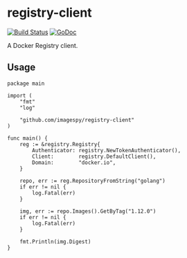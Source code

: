 # registry-client

[![Build Status](https://travis-ci.com/imagespy/registry-client.svg?branch=master)](https://travis-ci.com/imagespy/registry-client)
[![GoDoc](https://godoc.org/github.com/imagespy/registry-client?status.svg)](https://godoc.org/github.com/imagespy/registry-client)

A Docker Registry client.

## Usage

```golang
package main

import (
	"fmt"
	"log"

	"github.com/imagespy/registry-client"
)

func main() {
	reg := &registry.Registry{
		Authenticator: registry.NewTokenAuthenticator(),
		Client:        registry.DefaultClient(),
		Domain:        "docker.io",
	}

	repo, err := reg.RepositoryFromString("golang")
	if err != nil {
		log.Fatal(err)
	}

	img, err := repo.Images().GetByTag("1.12.0")
	if err != nil {
		log.Fatal(err)
	}

	fmt.Println(img.Digest)
}
```
